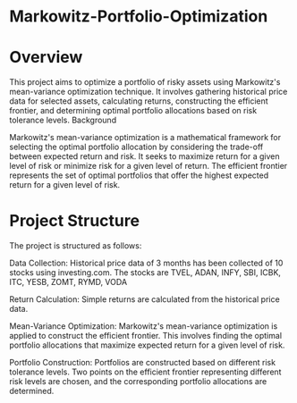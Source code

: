 # Markowitz-Portfolio-Optimization
# Overview
This project aims to optimize a portfolio of risky assets using Markowitz's mean-variance optimization technique. It involves gathering historical price data for selected assets, calculating returns, constructing the efficient frontier, and determining optimal portfolio allocations based on risk tolerance levels. Background

Markowitz's mean-variance optimization is a mathematical framework for selecting the optimal portfolio allocation by considering the trade-off between expected return and risk. It seeks to maximize return for a given level of risk or minimize risk for a given level of return. The efficient frontier represents the set of optimal portfolios that offer the highest expected return for a given level of risk.

# Project Structure
The project is structured as follows:

Data Collection: Historical price data of 3 months has been collected of 10 stocks using investing.com. 
The stocks are TVEL, ADAN, INFY, SBI, ICBK, ITC, YESB, ZOMT, RYMD, VODA

Return Calculation: Simple returns are calculated from the historical price data.

Mean-Variance Optimization: Markowitz's mean-variance optimization is applied to construct the efficient frontier. 
This involves finding the optimal portfolio allocations that maximize expected return for a given level of risk.

Portfolio Construction: Portfolios are constructed based on different risk tolerance levels. 
Two points on the efficient frontier representing different risk levels are chosen, 
and the corresponding portfolio allocations are determined.

